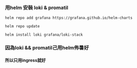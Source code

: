 ### 用helm 安裝 loki & promatil 

```
helm repo add grafana https://grafana.github.io/helm-charts

helm repo update

helm install loki grafana/loki-stack

```

### 因為loki && promatil己用helm佈暑好

#### 所以只用ingress就好
